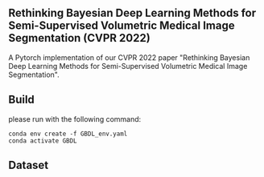 ## Rethinking Bayesian Deep Learning Methods for Semi-Supervised Volumetric Medical Image Segmentation (CVPR 2022)

A Pytorch implementation of our CVPR 2022 paper "Rethinking Bayesian Deep Learning Methods for Semi-Supervised Volumetric Medical Image Segmentation".



Build
-----

please run with the following command:

```
conda env create -f GBDL_env.yaml
conda activate GBDL
```


Dataset
-----
